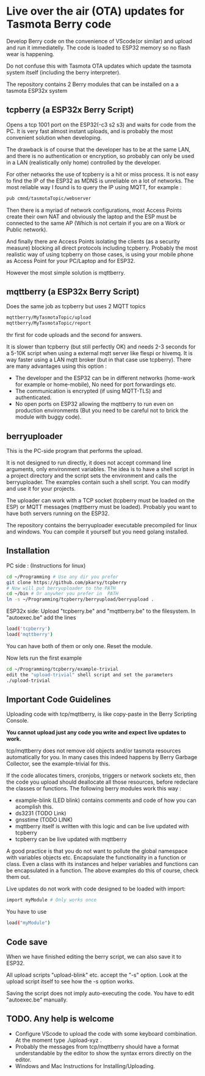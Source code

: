 # Live over the air (OTA) updates for Tasmota Berry code

Develop Berry code on the convenience of VScode(or similar) and upload and run it immediatelly. The code is loaded to ESP32 memory so no flash wear is happening.

Do not confuse this with Tasmota OTA updates which update the tasmota system itself (including the berry interpreter).

The repository contains 2 Berry modules that can be installed on a a tasmota ESP32x system

## tcpberry (a ESP32x Berry Script)

Opens a tcp 1001 port on the ESP32(-c3 s2 s3) and waits for code from the PC. It is very fast almost
instant uploads, and is probably the most convenient solution when developing.

The drawback is of course that the developer has to be at the same LAN, and there is no authentication or encryption, so probably can only be used in a LAN (realistically only home) controlled by the developer.

For other networks the use of tcpberry is a hit or miss process. It is not easy to find the IP of the ESP32 as MDNS is unreliable on a lot of networks. The most reliable way I found is to query the IP using MQTT, for example :

```bash
pub cmnd/tasmotaTopic/webserver
```

Then there is a myriad of network configurations, most Access Points create their own NAT and obviously the laptop and the ESP must be connected to the same AP (Which is not certain if you are on a Work or Public network).

And finally there are Access Points isolating the clients (as a security measure) blocking all direct protocols including tcpberry. Probably the most realistic way of using tcpberry on those cases, is using your mobile phone as Access Point for your PC/Laptop and for ESP32.

However the most simple solution is mqttberry.

## mqttberry (a ESP32x Berry Script)

Does the same job as tcpberry but uses 2 MQTT topics

```sh
mqttberry/MyTasmotaTopic/upload
mqttberry/MyTasmotaTopic/report
```

thr first for code uploads and the second for answers.

It is slower than tcpberry (but still perfectly OK) and needs 2-3 seconds for a 5-10K script when using a external mqtt server like flespi or hivemq. It is way faster using a LAN mqtt broker (but in that case use tcpberry). There are many advantages using this option :

- The developer and the ESP32 can be in different networks (home-work for example or home-mobile), No need for port forwardings etc.
- The communication is encrypted (if using MQTT-TLS) and authenticated.
- No open ports on ESP32 allowing the mqttberry to run even on production environments (But you need to be careful not to brick the module with buggy code).

## berryuploader

This is the PC-side program that performs the upload.

It is not designed to run directly, it does not accept command line arguments, only environment variables. The idea is to have a shell script in a project directory and the script sets the environment and calls the berryuploader. The examples contain such a shell script. You can modify and use it for your projects.

The uploader can work with a TCP socket (tcpberry must be loaded on the ESP) or MQTT messages (mqttberry must be loaded). Probably you want to have both servers running on the ESP32.

The repository contains the berryuploader executable precompiled for linux and windows. You can compile it yourself but you need golang installed.

## Installation

PC side : (Instructions for linux)

```sh
cd ~/Programming # Use any dir you prefer
git clone https://github.com/pkarsy/tcpberry
# Now will put berryuploader to the PATH
cd ~/bin # Or anywher you prefer in  PATH
ln -s ~/Programming/tcpberry/berryupload/berryupload .
```

ESP32x side: Upload "tcpberry.be" and "mqttberry.be" to the filesystem. In "autoexec.be" add the lines

```sh
load('tcpberry')
load('mqttberry')
```

You can have both of them or only one. Reset the module.

Now lets run the first example

```sh
cd ~/Programming/tcpberry/example-trivial
edit the "upload-trivial" shell script and set the parameters
./upload-trivial
```

## Important Code Guidelines

Uploading code with tcp/mqttberry, is like copy-paste in the Berry Scripting Console.

<b>You cannot upload just any code you write and expect live updates to work.</b>

tcp/mqttberry does not remove old objects and/or tasmota resources automatically for you. In many cases this indeed happens by Berry Garbage Collector, see the example-trivial for this.

If the code allocates timers, cronjobs, triggers or network sockets etc, then the code you upload should deallocate all those resources, before redeclare the classes or functions. The following berry modules work this way :

- example-blink (LED blink) contains comments and code of how you can acomplish this.
- ds3231 (TODO Link)
- gnsstime (TODO LINK)
- mqttberry itself is written with this logic and can be live updated with tcpberry
- tcpberry can be live updated with mqttberry

 A good practice is that you do not want to pollute the global namespace with variables objects etc. Encapsulate the functionality in a function or class. Even a class with its instances and helper variables and functions can be encapsulated in a function. The above examples do this of course, check them out.

Live updates do not work with code designed to be loaded with import:

```bash
import myModule # Only works once
```

You have to use

```bash
load("myModule")
```

## Code save

When we have finished editing the berry script, we can also save it to ESP32.

All upload scripts "upload-blink" etc. accept the "-s" option. Look at the upload script itself
to see how the -s option works.

Saving the script does not imply auto-executing the code. You have to edit "autoexec.be" manually.

## TODO. Any help is welcome

- Configure VScode to upload the code with some keyboard combination. At the moment type ./upload-xyz .
- Probably the messages from tcp/mqttberry should have a format understandable by the editor to show the syntax errors directly on the editor.
- Windows and Mac Instructions for Installing/Uploading.
